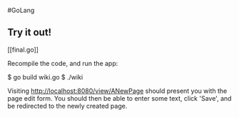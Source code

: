 #GoLang 
## Try it out!

[[final.go]]

Recompile the code, and run the app:

$ go build wiki.go
$ ./wiki

Visiting [http://localhost:8080/view/ANewPage](http://localhost:8080/view/ANewPage) should present you with the page edit form. You should then be able to enter some text, click 'Save', and be redirected to the newly created page.